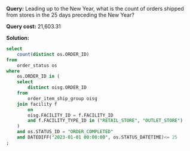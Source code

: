 **Query:** Leading up to the New Year, what is the count of orders shipped from stores in the 25 days preceding the New Year?

**Query cost:** 21,603.31

**Solution:**
```sql
select
	count(distinct os.ORDER_ID)
from
	order_status os
where
	os.ORDER_ID in (
	select
		distinct oisg.ORDER_ID
	from
		order_item_ship_group oisg
	join facility f
		on
		oisg.FACILITY_ID = f.FACILITY_ID
		and f.FACILITY_TYPE_ID in ("RETAIL_STORE", "OUTLET_STORE")
	)
	and os.STATUS_ID = "ORDER_COMPLETED"
	and DATEDIFF("2023-01-01 00:00:00", os.STATUS_DATETIME)<= 25
;
```